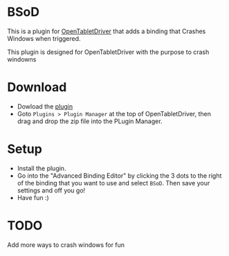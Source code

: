 # BSoD
This is a plugin for [OpenTabletDriver](https://github.com/OpenTabletDriver/OpenTabletDriver) that adds a binding that Crashes Windows when triggered.

This plugin is designed for OpenTabletDriver with the purpose to crash windowns

# Download
- Dowload the [plugin](https://github.com/jamesbt365/BSoD/releases/latest)
- Goto `Plugins > Plugin Manager` at the top of OpenTabletDriver, then drag and drop the zip file into the PLugin Manager.
# Setup
- Install the plugin.
- Go into the "Advanced Binding Editor" by clicking the 3 dots to the right of the binding that you want to use and select `BSoD`. Then save your settings and off you go!
- Have fun :)

# TODO
Add more ways to crash windows for fun
